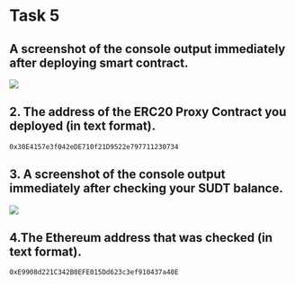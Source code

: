 # Task 5

## A screenshot of the console output immediately after deploying smart contract.

![](deployed.jpeg)

## 2. The address of the ERC20 Proxy Contract you deployed (in text format).

```0x30E4157e3f042eDE710f21D9522e797711230734```


## 3. A screenshot of the console output immediately after checking your SUDT balance.

![](balance-checked.jpeg)

## 4.The Ethereum address that was checked (in text format).
```0xE9908d221C342B0EFE015Dd623c3ef910437a40E```


